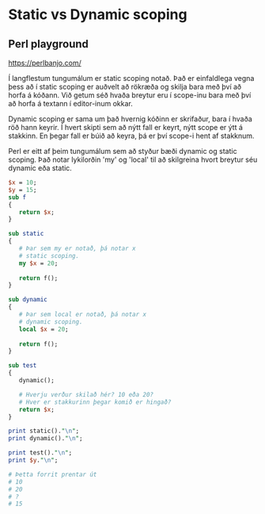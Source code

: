 # Static vs Dynamic scoping

## Perl playground
https://perlbanjo.com/

Í langflestum tungumálum er static scoping notað. Það er einfaldlega vegna þess að í static scoping er auðvelt að rökræða og skilja bara með því að horfa á kóðann.
Við getum séð hvaða breytur eru í scope-inu bara með því að horfa á textann í editor-inum okkar.

Dynamic scoping er sama um það hvernig kóðinn er skrifaður, bara í hvaða röð hann keyrir. 
Í hvert skipti sem að nýtt fall er keyrt, nýtt scope er ýtt á stakkinn.
En þegar fall er búið að keyra, þá er því scope-i hent af stakknum.

Perl er eitt af þeim tungumálum sem að styður bæði dynamic og static scoping.
Það notar lykilorðin 'my' og 'local' til að skilgreina hvort breytur séu dynamic eða static.

```perl
$x = 10;
$y = 15;
sub f 
{ 
   return $x; 
}

sub static 
{ 
   # Þar sem my er notað, þá notar x
   # static scoping. 
   my $x = 20; 
  
   return f(); 
}

sub dynamic
{ 
   # Þar sem local er notað, þá notar x
   # dynamic scoping. 
   local $x = 20; 
  
   return f(); 
}

sub test
{
   dynamic();

   # Hverju verður skilað hér? 10 eða 20?
   # Hver er stakkurinn þegar komið er hingað?
   return $x;
}

print static()."\n"; 
print dynamic()."\n";

print test()."\n";
print $y."\n";

# Þetta forrit prentar út 
# 10
# 20
# ?
# 15
```